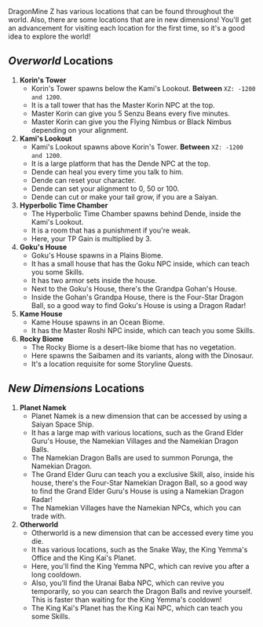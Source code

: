 DragonMine Z has various locations that can be found throughout the world. Also, there are some locations that are in new dimensions!
You'll get an advancement for visiting each location for the first time, so it's a good idea to explore the world!

## **_Overworld_ Locations**

1. **Korin's Tower**
     - Korin's Tower spawns below the Kami's Lookout. **Between** `XZ: -1200 and 1200`.
     - It is a tall tower that has the Master Korin NPC at the top.
     - Master Korin can give you 5 Senzu Beans every five minutes.
     - Master Korin can give you the Flying Nimbus or Black Nimbus depending on your alignment.
2. **Kami's Lookout**
     - Kami's Lookout spawns above Korin's Tower. **Between** `XZ: -1200 and 1200`.
     - It is a large platform that has the Dende NPC at the top.
     - Dende can heal you every time you talk to him.
     - Dende can reset your character.
     - Dende can set your alignment to 0, 50 or 100.
     - Dende can cut or make your tail grow, if you are a Saiyan.
3. **Hyperbolic Time Chamber**
     - The Hyperbolic Time Chamber spawns behind Dende, inside the Kami's Lookout.
     - It is a room that has a punishment if you're weak.
     - Here, your TP Gain is multiplied by 3.
4. **Goku's House**
     - Goku's House spawns in a Plains Biome.
     - It has a small house that has the Goku NPC inside, which can teach you some Skills.
     - It has two armor sets inside the house.
     - Next to the Goku's House, there's the Grandpa Gohan's House.
     - Inside the Gohan's Grandpa House, there is the Four-Star Dragon Ball, so a good way to find Goku's House is using a Dragon Radar!
5. **Kame House**
     - Kame House spawns in an Ocean Biome.
     - It has the Master Roshi NPC inside, which can teach you some Skills.
6. **Rocky Biome**
     - The Rocky Biome is a desert-like biome that has no vegetation.
     - Here spawns the Saibamen and its variants, along with the Dinosaur.
     - It's a location requisite for some Storyline Quests.

## **_New Dimensions_ Locations**

1. **Planet Namek**
     - Planet Namek is a new dimension that can be accessed by using a Saiyan Space Ship.
     - It has a large map with various locations, such as the Grand Elder Guru's House, the Namekian Villages and the Namekian Dragon Balls.
     - The Namekian Dragon Balls are used to summon Porunga, the Namekian Dragon.
     - The Grand Elder Guru can teach you a exclusive Skill, also, inside his house, there's the Four-Star Namekian Dragon Ball, so a good way to find the Grand Elder Guru's House is using a Namekian Dragon Radar!
     - The Namekian Villages have the Namekian NPCs, which you can trade with.
2. **Otherworld**
     - Otherworld is a new dimension that can be accessed every time you die.
     - It has various locations, such as the Snake Way, the King Yemma's Office and the King Kai's Planet.
     - Here, you'll find the King Yemma NPC, which can revive you after a long cooldown.
     - Also, you'll find the Uranai Baba NPC, which can revive you temporarily, so you can search the Dragon Balls and revive yourself. This is faster than waiting for the King Yemma's cooldown!
     - The King Kai's Planet has the King Kai NPC, which can teach you some Skills.